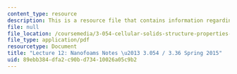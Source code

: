 ```yaml
---
content_type: resource
description: This is a resource file that contains information regarding lecture 12.
file: null
file_location: /coursemedia/3-054-cellular-solids-structure-properties-and-applications-spring-2015/89ebb384dfa2c90bd73410026a05c9b2_MIT3_054S15_L12_nano_notes.pdf
file_type: application/pdf
resourcetype: Document
title: "Lecture 12: Nanofoams Notes \u2013 3.054 / 3.36 Spring 2015"
uid: 89ebb384-dfa2-c90b-d734-10026a05c9b2
---
```

